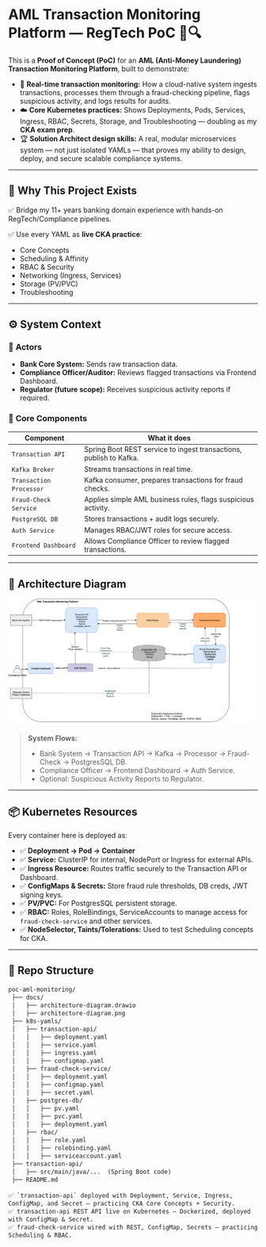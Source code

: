 # AML Transaction Monitoring Platform — RegTech PoC 🚦🔍

This is a **Proof of Concept (PoC)** for an **AML (Anti-Money Laundering) Transaction Monitoring Platform**, built to demonstrate:

- 🏦 **Real-time transaction monitoring:** How a cloud-native system ingests transactions, processes them through a fraud-checking pipeline, flags suspicious activity, and logs results for audits.
- ☁️ **Core Kubernetes practices:** Shows Deployments, Pods, Services, Ingress, RBAC, Secrets, Storage, and Troubleshooting — doubling as my **CKA exam prep**.
- 🏆 **Solution Architect design skills:** A real, modular microservices system — not just isolated YAMLs — that proves my ability to design, deploy, and secure scalable compliance systems.

---

## 📌 **Why This Project Exists**

✅ Bridge my 11+ years banking domain experience with hands-on RegTech/Compliance pipelines.

✅ Use every YAML as **live CKA practice**:
- Core Concepts
- Scheduling & Affinity
- RBAC & Security
- Networking (Ingress, Services)
- Storage (PV/PVC)
- Troubleshooting

---

## ⚙️ **System Context**

### 👥 **Actors**

- **Bank Core System:** Sends raw transaction data.
- **Compliance Officer/Auditor:** Reviews flagged transactions via Frontend Dashboard.
- **Regulator (future scope):** Receives suspicious activity reports if required.

### 🧩 **Core Components**

| Component               | What it does                                                       |
|-------------------------|--------------------------------------------------------------------|
| `Transaction API`       | Spring Boot REST service to ingest transactions, publish to Kafka. |
| `Kafka Broker`          | Streams transactions in real time.                                 |
| `Transaction Processor` | Kafka consumer, prepares transactions for fraud checks.            |
| `Fraud-Check Service`   | Applies simple AML business rules, flags suspicious activity.      |
| `PostgreSQL DB`         | Stores transactions + audit logs securely.                         |
| `Auth Service`          | Manages RBAC/JWT roles for secure access.                          |
| `Frontend Dashboard`    | Allows Compliance Officer to review flagged transactions.          |

---

## 📐 **Architecture Diagram**

![Architecture Diagram](./docs/poc-aml-monitoring-architecture.drawio.png)


> **System Flows:**
> - Bank System → Transaction API → Kafka → Processor → Fraud-Check → PostgresSQL DB.
> - Compliance Officer → Frontend Dashboard → Auth Service.
> - Optional: Suspicious Activity Reports to Regulator.

---

## 📦 **Kubernetes Resources**

Every container here is deployed as:
- ✅ **Deployment → Pod → Container**
- ✅ **Service:** ClusterIP for internal, NodePort or Ingress for external APIs.
- ✅ **Ingress Resource:** Routes traffic securely to the Transaction API or Dashboard.
- ✅ **ConfigMaps & Secrets:** Store fraud rule thresholds, DB creds, JWT signing keys.
- ✅ **PV/PVC:** For PostgresSQL persistent storage.
- ✅ **RBAC:** Roles, RoleBindings, ServiceAccounts to manage access for `fraud-check-service` and other services.
- ✅ **NodeSelector, Taints/Tolerations:** Used to test Scheduling concepts for CKA.

---

## 📂 **Repo Structure**

```plaintext
poc-aml-monitoring/
 ├── docs/
 │   ├── architecture-diagram.drawio
 │   ├── architecture-diagram.png
 ├── k8s-yamls/
 │   ├── transaction-api/
 │   │   ├── deployment.yaml
 │   │   ├── service.yaml
 │   │   ├── ingress.yaml
 │   │   ├── configmap.yaml
 │   ├── fraud-check-service/
 │   │   ├── deployment.yaml
 │   │   ├── configmap.yaml
 │   │   ├── secret.yaml
 │   ├── postgres-db/
 │   │   ├── pv.yaml
 │   │   ├── pvc.yaml
 │   │   ├── deployment.yaml
 │   ├── rbac/
 │   │   ├── role.yaml
 │   │   ├── rolebinding.yaml
 │   │   ├── serviceaccount.yaml
 ├── transaction-api/
 │   ├── src/main/java/...  (Spring Boot code)
 ├── README.md

✅ `transaction-api` deployed with Deployment, Service, Ingress, ConfigMap, and Secret — practicing CKA Core Concepts + Security.
✅ transaction-api REST API live on Kubernetes — Dockerized, deployed with ConfigMap & Secret.
✅ fraud-check-service wired with REST, ConfigMap, Secrets — practicing Scheduling & RBAC.
